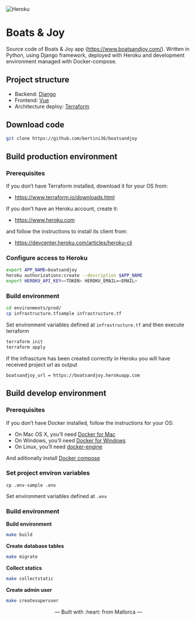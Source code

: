 ![Heroku](https://heroku-badge.herokuapp.com/?app=heroku-badge)

# Boats & Joy

Source code of Boats & Joy app (https://www.boatsandjoy.com/).
Written in Python, using Django framework, deployed with Heroku and 
development environment managed with Docker-compose.

## Project structure

- Backend: [Django](https://www.djangoproject.com/)
- Frontend: [Vue](https://vuejs.org/)
- Architecture deploy: [Terraform](https://www.terraform.io/)

## Download code

```bash
git clone https://github.com/bertini36/boatsandjoy
```

## Build production environment

### Prerequisites

If you don’t have Terraform installed, download it for your OS from: 

- https://www.terraform.io/downloads.html

If you don't have an Heroku account, create it:

- https://www.heroku.com

and follow the instructions to install its client from:

- https://devcenter.heroku.com/articles/heroku-cli

### Configure access to Heroku

```bash
export APP_NAME=boatsandjoy
heroku authorizations:create --description $APP_NAME
export HEROKU_API_KEY=<TOKEN> HEROKU_EMAIL=<EMAIL>
```

### Build environment

```bash
cd environments/prod/
cp infrastructure.tfsample infrastructure.tf
```

Set environment variables defined at `infrastructure.tf` and then execute terraform

```bash
terraform init
terraform apply
```

If the infrascture has been created correctly in Heroku you will have received project url as output
```
boatsandjoy_url = https://boatsandjoy.herokuapp.com
```

## Build develop environment

### Prerequisites

If you don’t have Docker installed, follow the instructions for your OS:

- On Mac OS X, you’ll need [Docker for Mac](https://docs.docker.com/docker-for-mac/)
- On Windows, you’ll need [Docker for Windows](https://docs.docker.com/docker-for-windows/)
- On Linux, you’ll need [docker-engine](https://docs.docker.com/engine/installation/)

And aditionally install [Docker compose](https://docs.docker.com/compose/install/)

### Set project environ variables

```
cp .env-sample .env
```
Set environment variables defined at `.env`

### Build environment

**Build environment**
```bash
make build
```

**Create database tables**
```bash
make migrate
```

**Collect statics**
```bash
make collectstatic
```

**Create admin user**
```bash
make createsuperuser
```

<p align="center">&mdash; Built with :heart: from Mallorca &mdash;</p>

